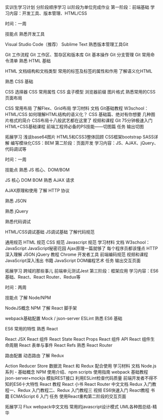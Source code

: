 实训生学习计划
分阶段顺序学习
以阶段为单位完成作业
第一阶段：前端基础
学习内容：开发工具、版本管理、HTML/CSS

时间：一周

技能点
熟悉开发工具

Visual Studio Code（推荐）
Sublime Text
熟悉版本管理工具Git

Git 工作流程
Git 工作区、暂存区和版本库
Git 基本操作
Git 分支管理
Git 常用命令清单
熟悉 HTML 基础

HTML 文档结构和文档类型
常用的标签及标签的属性和作用
了解语义化HTML

熟悉 CSS 基础

CSS 选择器
CSS 常用属性
CSS 盒子模型
浏览器前缀
图片格式
熟悉常用的CSS页面布局

CSS 常用布局
了解Flex、Grid布局
学习材料
文档
Git基础教程
W3school：HTML/CSS
如何理解HTML结构的语义化？
CSS 基础篇、绝对有你想要
几种图片格式的简介
CSS布局十八般武艺都在这里了
视频和课程
Git 75分钟极速入门
HTML+CSS基础课程
前端工程师必备的PS技能——切图篇
任务
输出切图

拓展学习
浅谈base64图片
HTML5和CSS3整体回顾
CSS框架bootstrap
SASS详解
编写模块化CSS：BEM
第二阶段：页面开发
学习内容：JS、AJAX、jQuery、代码调试等

时间：一周

技能点
熟悉 JS 核心、DOM/BOM

JS 核心
DOM
BOM
熟悉 AJAX 请求

AJAX原理和使用
了解 HTTP 协议

熟悉 JSON

熟悉 jQuery

熟悉代码调试

HTML/CSS调试基础
JS调试基础
了解代码规范

通用规范
HTML 规范
CSS 规范
Javascript 规范
学习材料
文档
W3school：JavaScript
JavaScript秘密花园
Ajax原理一篇就够了
每个程序员都该懂点 HTTP
深入理解 JSON
jQuery 教程
Chrome 开发者工具
前端编码规范
视频和课程
JavaScript深入浅出
书籍
JavaScript DOM编程艺术
任务
输出交互页面

拓展学习
跨域的那些事儿
前端单元测试Jest
第三阶段：框架应用
学习内容：ES6基础、React、React Router、Redux等

时间：两周

技能点
了解 Node/NPM

NodeJS概念
NPM
了解 React 脚手架

webpack基础配置
Mock / json-server
ESLint
熟悉 ES6 基础

ES6 常用的特性
熟悉 React

React JSX
React 组件
React State
React Props
React 组件 API
React 组件生命周期
React 表单与事件
React Refs
熟悉 React Router

路由配置
动态路由
了解 Redux

Action
Reducer
Store
数据流
React 和 Redux 配合使用
学习材料
文档
Node.js 系列 - 基础概念
NPM 使用介绍、npm scripts 使用指南
webpack 基础教程
json-server+mockjs 模拟REST接口
利用ESLint检查代码质量
前端开发者不得不知的ES6十大特性
React 教程
React 小书
React Router 中文文档
Redux 入门教程一、Redux 入门教程二、Redux 入门教程三
视频
ES6快速入门
React教程
书籍
ECMAScript 6 入门
任务
使用React重构第二阶段的交互页面

拓展学习
Flux
webpack中文文档
常用的javascript设计模式
UML各种图总结-精华
